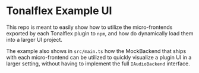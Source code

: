 # Tonalflex Example UI

This repo is meant to easily show how to utilize the micro-frontends exported by each Tonalflex plugin to `npm`, and how do dynamically load them into a larger UI project.

The example also shows in `src/main.ts` how the MockBackend that ships with each micro-frontend can be utilized to quickly visualize a plugin UI in a larger setting, without having to implement the full `IAudioBackend` interface.
